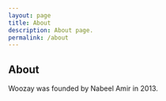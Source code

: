 ```yaml
---
layout: page
title: About
description: About page.
permalink: /about
---
```


## About

Woozay was founded by Nabeel Amir in 2013.